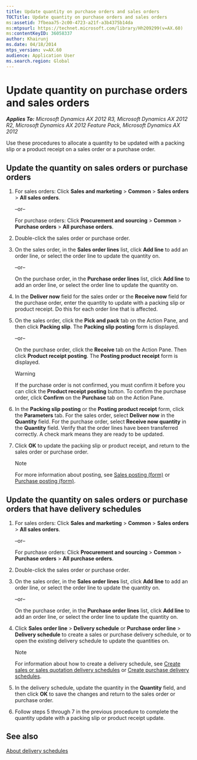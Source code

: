 ```yaml
---
title: Update quantity on purchase orders and sales orders
TOCTitle: Update quantity on purchase orders and sales orders
ms:assetid: 7fbeaa75-2c00-4723-a21f-a3b4375b14da
ms:mtpsurl: https://technet.microsoft.com/library/Hh209299(v=AX.60)
ms:contentKeyID: 36058337
author: Khairunj
ms.date: 04/18/2014
mtps_version: v=AX.60
audience: Application User
ms.search.region: Global
---
```


# Update quantity on purchase orders and sales orders 


_**Applies To:** Microsoft Dynamics AX 2012 R3, Microsoft Dynamics AX 2012 R2, Microsoft Dynamics AX 2012 Feature Pack, Microsoft Dynamics AX 2012_

Use these procedures to allocate a quantity to be updated with a packing slip or a product receipt on a sales order or a purchase order.

## Update the quantity on sales orders or purchase orders

1.  For sales orders: Click **Sales and marketing** \> **Common** \> **Sales orders** \> **All sales orders**.
    
    –or–
    
    For purchase orders: Click **Procurement and sourcing** \> **Common** \> **Purchase orders** \> **All purchase orders**.

2.  Double-click the sales order or purchase order.

3.  On the sales order, in the **Sales order lines** list, click **Add line** to add an order line, or select the order line to update the quantity on.
    
    –or–
    
    On the purchase order, in the **Purchase order lines** list, click **Add line** to add an order line, or select the order line to update the quantity on.

4.  In the **Deliver now** field for the sales order or the **Receive now** field for the purchase order, enter the quantity to update with a packing slip or product receipt. Do this for each order line that is affected.

5.  On the sales order, click the **Pick and pack** tab on the Action Pane, and then click **Packing slip**. The **Packing slip posting** form is displayed.
    
    –or–
    
    On the purchase order, click the **Receive** tab on the Action Pane. Then click **Product receipt posting**. The **Posting product receipt** form is displayed.
    

    > [!WARNING]
    > <P>If the purchase order is not confirmed, you must confirm it before you can click the <STRONG>Product receipt posting</STRONG> button. To confirm the purchase order, click <STRONG>Confirm</STRONG> on the <STRONG>Purchase</STRONG> tab on the Action Pane.</P>



6.  In the **Packing slip posting** or the **Posting product receipt** form, click the **Parameters** tab. For the sales order, select **Deliver now** in the **Quantity** field. For the purchase order, select **Receive now quantity** in the **Quantity** field. Verify that the order lines have been transferred correctly. A check mark means they are ready to be updated.

7.  Click **OK** to update the packing slip or product receipt, and return to the sales order or purchase order.
    

    > [!NOTE]
    > <P>For more information about posting, see <A href="https://technet.microsoft.com/library/aa550287(v=ax.60)">Sales posting (form)</A> or <A href="https://technet.microsoft.com/library/aa587152(v=ax.60)">Purchase posting (form)</A>.</P>



## Update the quantity on sales orders or purchase orders that have delivery schedules

1.  For sales orders: Click **Sales and marketing** \> **Common** \> **Sales orders** \> **All sales orders**.
    
    –or–
    
    For purchase orders: Click **Procurement and sourcing** \> **Common** \> **Purchase orders** \> **All purchase orders**.

2.  Double-click the sales order or purchase order.

3.  On the sales order, in the **Sales order lines** list, click **Add line** to add an order line, or select the order line to update the quantity on.
    
    –or–
    
    On the purchase order, in the **Purchase order lines** list, click **Add line** to add an order line, or select the order line to update the quantity on.

4.  Click **Sales order line** \> **Delivery schedule** or **Purchase order line** \> **Delivery schedule** to create a sales or purchase delivery schedule, or to open the existing delivery schedule to update the quantities on.
    

    > [!NOTE]
    > <P>For information about how to create a delivery schedule, see <A href="create-sales-or-sales-quotation-delivery-schedules.md">Create sales or sales quotation delivery schedules</A> or <A href="create-purchase-delivery-schedules.md">Create purchase delivery schedules</A>.</P>



5.  In the delivery schedule, update the quantity in the **Quantity** field, and then click **OK** to save the changes and return to the sales order or purchase order.

6.  Follow steps 5 through 7 in the previous procedure to complete the quantity update with a packing slip or product receipt update.

## See also

[About delivery schedules](about-delivery-schedules.md)

  


